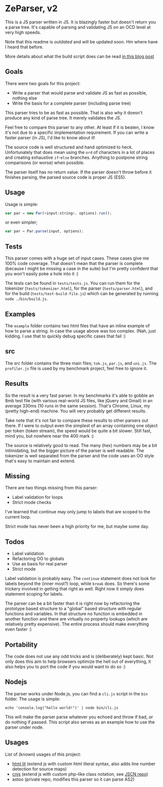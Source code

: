 # ZeParser, v2

This is a JS parser written in JS. It is blazingly faster but doesn't return you a parse tree. It's capable of parsing and validating JS on an OCD level at very high speeds.

Note that this readme is _outdated_ and will be updated soon. Hm where have I heard that before.

More details about what the build script does can be read [in this blog post](http://qfox.nl/weblog/323)

## Goals

There were two goals for this project:

- Write a parser that would parse and validate JS as fast as possible, nothing else
- Write the basis for a complete parser (including parse tree)

This parser tries to be as fast as possible. That is also why it doesn't produce any kind of parse tree. It merely validates the JS.

Feel free to compare this parser to any other. At least if it is beaten, I know it's not due to a specific implementation requirement. If you can write a faster parser (in JS), I'd like to know about it!

The source code is well structured and hand optimized to heck. Unfortunately that does mean using the `ord` of characters in a lot of places and creating exhaustive `if`-`else` branches. Anything to postpone string comparisons (or worse) when possible.

The parser itself has no return value. If the parser doesn't throw before it finishes parsing, the parsed source code is proper JS (ES5).

## Usage

Usage is simple:

```js
var par = new Par(<input:string>, options).run();
```

or even simpler;

```js
var par = Par.parse(input, options);
```

## Tests

This parser comes with a huge set of input cases. These cases give me 100% code coverage. That doesn't mean that the parser is complete (because I might be missing a case in the suite) but I'm pretty confident that you won't easily poke a hole into it :)

The tests can be found in `tests/tests.js`. You can run them for the tokenizer (`tests/tokenizer.html`), for the parser (`tests/parser.html`), and for the build (`tests/test-build-file.js`) which can be generated by running `node ./bin/build.js`.

## Examples

The `example` folder contains two html files that have an inline example of how to parse a string. In case the usage above was too complex. (Nah, just kidding. I use that to quickly debug specific cases that fail :)

## src

The src folder contains the three main files; `tok.js`, `par.js`, and `uni.js`. The `profiler.js` file is used by my benchmark project, feel free to ignore it.

## Results

So the result is a very fast parser. In my benchmarks it's able to gobble an 8mb test file (with various real-world JS files, like jQuery and Gmail) in an average 330ms (10 runs in the same session). That's Chrome, Linux, my (pretty high-end) machine. You will very probably get different results.

Take note that it's not fair to compare these results to other parsers out there. If I were to output even the simplest of an array containing one object per token (token stream), the speed would be quite a bit slower. Still fast, mind you, but nowhere near the 400 mark :)

The source is relatively good to read. The many (hex) numbers may be a bit intimidating, but the bigger picture of the parser is well readable. The tokenizer is well separated from the parser and the code uses an OO style that's easy to maintain and extend.

## Missing

There are two things missing from this parser:

- Label validation for loops
- Strict mode checks

I've learned that continue may only jump to labels that are scoped to the current loop.

Strict mode has never been a high priority for me, but maybe some day.

## Todos

- Label validation
- Refactoring OO to globals
- Use as basis for real parser
- Strict mode

Label validation is probably easy. The `continue` statement does not look for labels beyond the (inner most?) loop, while `break` does. So there's some trickery involved in getting that right as well. Right now it simply does statement scoping for labels.

The parser can be a bit faster than it is right now by refactoring the prototype based structure to a "global" based structure with regular functions and variables. In that structure no function is embedded in another function and there are virtually no property lookups (which are relatively pretty expensive). The entire process should make everything even faster :)

## Portability

The code does not use any odd tricks and is (deliberately) kept basic. Not only does this aim to help browsers optimize the hell out of everything, it also helps you to port the code if you would want to do so :)

## Nodejs

The parser works under Node.js, you can find a `cli.js` script in the `bin` folder. The usage is simple:

```
echo 'console.log("hello world!")' | node bin/cli.js
```

This will make the parser parse whatever you echoed and throw if bad, or do nothing if passed. This script also serves as an example how to use the parser under node.

## Usages

List of (known) usages of this project:

* [html lit](https://github.com/qfox/zeparser2/tree/html) (extend js with custom html literal syntax, also adds line number detection for source maps)
* [cnjs](https://github.com/qfox/zeparser2/tree/jscn) (extend js with custom php-like class notation, see [JSCN repo](https://github.com/Lcfvs/JSCN))
* astoo (private repo, modifies this parser so it can parse AS2)
